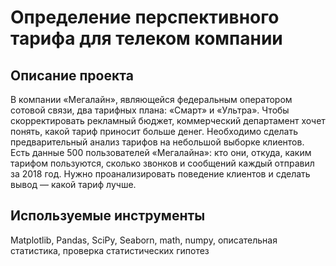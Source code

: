 # Определение перспективного тарифа для телеком компании

## Описание проекта

В компании «Мегалайн», являющейся федеральным оператором сотовой связи, два тарифных плана: «Смарт» и «Ультра». 
Чтобы скорректировать рекламный бюджет, коммерческий департамент хочет понять, какой тариф приносит больше денег.
Необходимо сделать предварительный анализ тарифов на небольшой выборке клиентов. 
Есть данные 500 пользователей «Мегалайна»: кто они, откуда, каким тарифом пользуются, сколько звонков и сообщений каждый отправил за 2018 год. 
Нужно проанализировать поведение клиентов и сделать вывод — какой тариф лучше.

## Используемые инструменты
Matplotlib, Pandas, SciPy, Seaborn, math, numpy, описательная статистика, проверка статистических гипотез
